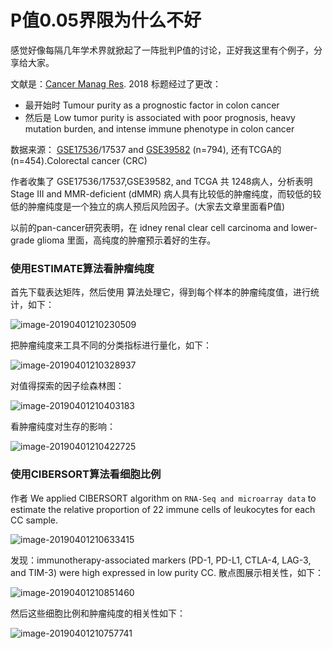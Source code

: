# P值0.05界限为什么不好

感觉好像每隔几年学术界就掀起了一阵批判P值的讨论，正好我这里有个例子，分享给大家。

文献是：[Cancer Manag Res](https://www.ncbi.nlm.nih.gov/pmc/articles/PMC6149864/#). 2018 标题经过了更改：

- 最开始时  Tumour purity as a prognostic factor in colon cancer
- 然后是  Low tumor purity is associated with poor prognosis, heavy mutation burden, and intense immune phenotype in colon cancer

数据来源： [GSE17536](https://www.ncbi.nlm.nih.gov/geo/query/acc.cgi?acc=GSE17536)/17537 and [GSE39582](https://www.ncbi.nlm.nih.gov/geo/query/acc.cgi?acc=GSE39582) (n=794),  还有TCGA的 (n=454).Colorectal cancer (CRC) 

作者收集了 GSE17536/17537,GSE39582, and TCGA 共 1248病人，分析表明 Stage III and MMR-deficient
(dMMR) 病人具有比较低的肿瘤纯度，而较低的较低的肿瘤纯度是一个独立的病人预后风险因子。(大家去文章里面看P值)

以前的pan-cancer研究表明，在 idney renal clear cell carcinoma and lower-grade glioma 里面，高纯度的肿瘤预示着好的生存。

### 使用ESTIMATE算法看肿瘤纯度

首先下载表达矩阵，然后使用 算法处理它，得到每个样本的肿瘤纯度值，进行统计，如下：

![image-20190401210230509](http://www.bio-info-trainee.com/wp-content/uploads/2019/04/image-20190401210230509.png)

把肿瘤纯度来工具不同的分类指标进行量化，如下：

![image-20190401210328937](http://www.bio-info-trainee.com/wp-content/uploads/2019/04/image-20190401210328937.png)

对值得探索的因子绘森林图：

![image-20190401210403183](http://www.bio-info-trainee.com/wp-content/uploads/2019/04/image-20190401210403183.png)

看肿瘤纯度对生存的影响：

![image-20190401210422725](http://www.bio-info-trainee.com/wp-content/uploads/2019/04/image-20190401210422725.png)

### 使用CIBERSORT算法看细胞比例

作者 We applied CIBERSORT algorithm on `RNA-Seq and microarray data` to estimate the relative proportion of 22 immune cells of leukocytes for each CC sample.  

![image-20190401210633415](http://www.bio-info-trainee.com/wp-content/uploads/2019/04/image-20190401210633415.png)

发现：immunotherapy-associated markers (PD-1, PD-L1, CTLA-4, LAG-3, and TIM-3) were high expressed in low purity CC. 散点图展示相关性，如下：

![image-20190401210851460](http://www.bio-info-trainee.com/wp-content/uploads/2019/04/image-20190401210851460.png)

然后这些细胞比例和肿瘤纯度的相关性如下：

![image-20190401210757741](http://www.bio-info-trainee.com/wp-content/uploads/2019/04/image-20190401210757741.png)

